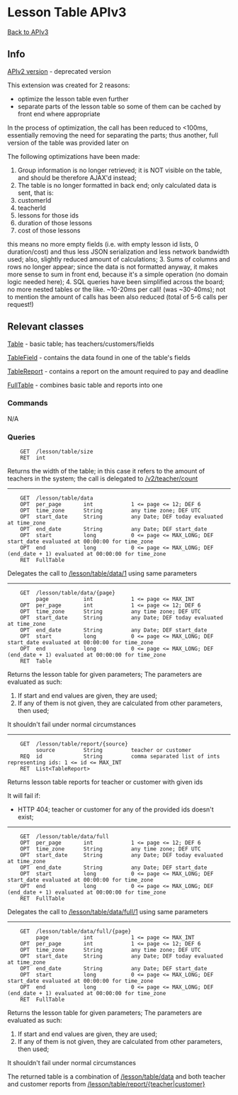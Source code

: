 # Lesson Table APIv3

[Back to APIv3](./APIv3.md#api-v3)

## Info

[APIv2 version](../v2/LessonTable.md#lesson-table-apiv2) - deprecated version

This extension was created for 2 reasons:
* optimize the lesson table even further
* separate parts of the lesson table so some of them can be cached by front end where appropriate

In the process of optimization, the call has been reduced to <100ms, essentially removing the need for separating the
parts; thus another, full version of the table was provided later on

The following optimizations have been made:

1. Group information is no longer retrieved; it is NOT visible on the table, and should be therefore AJAX'd instead;
2. The table is no longer formatted in back end; only calculated data is sent, that is:
  1. customerId
  2. teacherId
  3. lessons for those ids
  4. duration of those lessons
  5. cost of those lessons
  
  this means no more empty fields (i.e. with empty lesson id lists, 0 duration/cost) and thus less JSON serialization
  and less network bandwidth used; also, slightly reduced amount of calculations;
3. Sums of columns and rows no longer appear; since the data is not formatted anyway, it makes more sense to sum
in front end, because it's a simple operation (no domain logic needed here);
4. SQL queries have been simplified across the board; no more nested tables or the like. ~10-20ms per call!
(was ~30-40ms); not to mention the amount of calls has been also reduced (total of 5-6 calls per request!)

## Relevant classes

[Table](../../src/main/java/com/superum/api/v3/table/Table.java) - basic table; has teachers/customers/fields

[TableField](../../src/main/java/com/superum/api/v3/table/TableField.java) - contains the data found in one of the table's fields

[TableReport](../../src/main/java/com/superum/api/v3/table/TableReport.java) - contains a report on the amount required to pay and deadline

[FullTable](../../src/main/java/com/superum/api/v3/table/FullTable.java) - combines basic table and reports into one

### Commands

N/A

### Queries

<a name="table-size"><a>
```
    GET  /lesson/table/size
    RET  int
```

Returns the width of the table; in this case it refers to the amount of teachers in the system;
the call is delegated to [/v2/teacher/count](../v2/Teacher.md#count-all)

------

<a name="table-data-default"><a>
```
    GET  /lesson/table/data
    OPT  per_page       int            1 <= page <= 12; DEF 6
    OPT  time_zone      String         any time zone; DEF UTC
    OPT  start_date     String         any Date; DEF today evaluated at time_zone
    OPT  end_date       String         any Date; DEF start_date
    OPT  start          long           0 <= page <= MAX_LONG; DEF start_date evaluated at 00:00:00 for time_zone
    OPT  end            long           0 <= page <= MAX_LONG; DEF (end_date + 1) evaluated at 00:00:00 for time_zone
    RET  FullTable
```

Delegates the call to [/lesson/table/data/1](#table-data) using same parameters

------

<a name="table-data"><a>
```
    GET  /lesson/table/data/{page}
         page           int            1 <= page <= MAX_INT
    OPT  per_page       int            1 <= page <= 12; DEF 6
    OPT  time_zone      String         any time zone; DEF UTC
    OPT  start_date     String         any Date; DEF today evaluated at time_zone
    OPT  end_date       String         any Date; DEF start_date
    OPT  start          long           0 <= page <= MAX_LONG; DEF start_date evaluated at 00:00:00 for time_zone
    OPT  end            long           0 <= page <= MAX_LONG; DEF (end_date + 1) evaluated at 00:00:00 for time_zone
    RET  Table
```

Returns the lesson table for given parameters;
The parameters are evaluated as such:

1. If start and end values are given, they are used;
2. If any of them is not given, they are calculated from other parameters, then used;

It shouldn't fail under normal circumstances

------

<a name="table-report"><a>
```
    GET  /lesson/table/report/{source}
         source         String         teacher or customer
    REQ  id             String         comma separated list of ints representing ids: 1 <= id <= MAX_INT
    RET  List<TableReport>
```

Returns lesson table reports for teacher or customer with given ids

It will fail if:
* HTTP 404; teacher or customer for any of the provided ids doesn't exist;

------

<a name="table-data-full-default"><a>
```
    GET  /lesson/table/data/full
    OPT  per_page       int            1 <= page <= 12; DEF 6
    OPT  time_zone      String         any time zone; DEF UTC
    OPT  start_date     String         any Date; DEF today evaluated at time_zone
    OPT  end_date       String         any Date; DEF start_date
    OPT  start          long           0 <= page <= MAX_LONG; DEF start_date evaluated at 00:00:00 for time_zone
    OPT  end            long           0 <= page <= MAX_LONG; DEF (end_date + 1) evaluated at 00:00:00 for time_zone
    RET  FullTable
```

Delegates the call to [/lesson/table/data/full/1](#table-data-full) using same parameters

------

<a name="table-data-full"><a>
```
    GET  /lesson/table/data/full/{page}
         page           int            1 <= page <= MAX_INT
    OPT  per_page       int            1 <= page <= 12; DEF 6
    OPT  time_zone      String         any time zone; DEF UTC
    OPT  start_date     String         any Date; DEF today evaluated at time_zone
    OPT  end_date       String         any Date; DEF start_date
    OPT  start          long           0 <= page <= MAX_LONG; DEF start_date evaluated at 00:00:00 for time_zone
    OPT  end            long           0 <= page <= MAX_LONG; DEF (end_date + 1) evaluated at 00:00:00 for time_zone
    RET  FullTable
```

Returns the lesson table for given parameters;
The parameters are evaluated as such:

1. If start and end values are given, they are used;
2. If any of them is not given, they are calculated from other parameters, then used;

It shouldn't fail under normal circumstances

The returned table is a combination of [/lesson/table/data](#table-data) and 
both teacher and customer reports from [/lesson/table/report/{teacher|customer}](#table-report)
